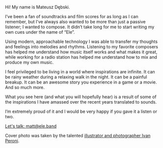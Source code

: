 Hi! My name is Mateusz Dębski.I’ve been a fan of soundtracks and film scores for as long as I can remember, but I’ve always also wanted to be more than just a passive listener; I wanted to compose. It didn’t take long for me to start writing my own cues under the name of “Ele”.Using modern, approachable technology I was able to transfer my thoughts and feelings into melodies and rhythms. Listening to my favorite composers has helped me understand how music itself works and what makes it great, while working for a radio station has helped me understand how to mix and produce my own music.I feel privileged to be living in a world where inspirations are infinite. It can be rainy weather during a relaxing walk in the night. It can be a painful breakup. It can be an awesome story you experience in a game or a movie. And so much more.What you see here (and what you will hopefully hear) is a result of some of the inspirations I have amassed over the recent years translated to sounds.I’m extremely proud of it and I would be very happy if you gave it a listen or two.

[Let's talk: matt@ele.band](mailto:matt@elemusic.me)

Cover photo was taken by the talented [illustrator and photographer Ivan Peroni](http://www.ivanperoni.com).